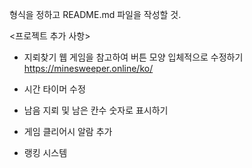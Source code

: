 형식을 정하고 README.md 파일을 작성할 것.

<프로젝트 추가 사항>

- 지뢰찾기 웹 게임을 참고하여 버튼 모양 입체적으로 수정하기
  https://minesweeper.online/ko/

- 시간 타이머 수정
- 남음 지뢰 및 남은 칸수 숫자로 표시하기
- 게임 클리어시 알람 추가
- 랭킹 시스템



